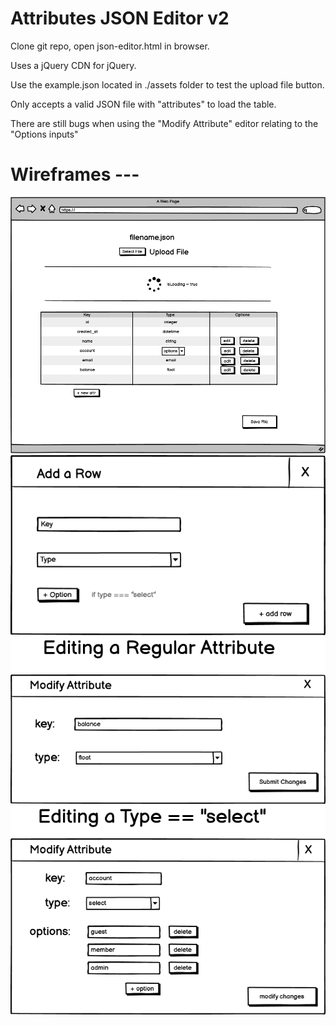 # Attributes JSON Editor v2

Clone git repo, open json-editor.html in browser.

Uses a jQuery CDN for jQuery.

Use the example.json located in ./assets folder to test the upload file button.

Only accepts a valid JSON file with "attributes" to load the table.

There are still bugs when using the "Modify Attribute" editor relating to the "Options inputs"

# Wireframes ---

![](/wireframes/JSON_Editor.png)
![](/wireframes/Add_Row_Editor.png)
![](/wireframes/Editing_Regular_Attribute.png)
![](/wireframes/Editing_Select_Attribute.png)